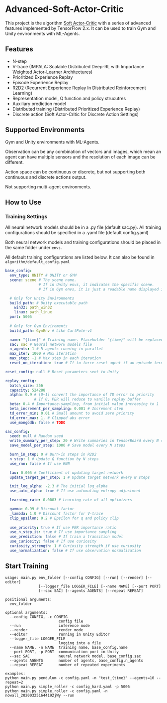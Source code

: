 # Advanced-Soft-Actor-Critic

This project is the algorithm [Soft Actor-Critic](https://arxiv.org/pdf/1812.05905) with a series of advanced features implemented by TensorFlow 2.x. It can be used to train Gym and Unity environments with ML-Agents.

## Features

- N-step
- V-trace (IMPALA: Scalable Distributed Deep-RL with Importance Weighted Actor-Learner Architectures)
- Prioritized Experience Replay
- Episode Experience Replay
- R2D2 (Recurrent Experience Replay In Distributed Reinforcement Learning)
- Representation model, Q function and policy strucutres
- Auxiliary prediction model
- Distributed training (Distributed Prioritized Experience Replay)
- Discrete action (Soft Actor-Critic for Discrete Action Settings)

## Supported Environments

Gym and Unity environments with ML-Agents. 

Observation can be any combination of vectors and images, which mean an agent can have multiple sensors and the resolution of each image can be different.

Action space can be continuous or discrete, but not supporting both continuous and discrete actions output.

Not supporting multi-agent environments.

## How to Use

### Training Settings

All neural network models should be in a .py file (default sac.py). All training configurations should be specified in a .yaml file (default config.yaml)

Both neural network models and training configurations should be placed in the same folder under `envs`.

All default training configurations are listed below. It can also be found in `algorithm/default_config.yaml`

```yaml
base_config:
  env_type: UNITY # UNITY or GYM
  scene: scene # The scene name. 
               # If in Unity envs, it indicates the specific scene. 
               # If in Gym envs, it is just a readable name displayed in TensorBoard

  # Only for Unity Environments
  build_path: # Unity executable path
    win32: path_win32
    linux: path_linux
  port: 5005
  
  # Only for Gym Enviroments
  build_path: GymEnv # Like CartPole-v1

  name: "{time}" # Training name. Placeholder "{time}" will be replaced to the time that trianing begins
  sac: sac # Neural network models file
  n_agents: 1 # N agents running in parallel
  max_iter: 1000 # Max iteration
  max_step: -1 # Max step in each iteration
  reset_on_iteration: true # If to force reset agent if an episode terminated

reset_config: null # Reset parameters sent to Unity

replay_config:
  batch_size: 256
  capacity: 524288
  alpha: 0.9 # [0~1] convert the importance of TD error to priority
             # If 0, PER will reduce to vanilla replay buffer
  beta: 0.4 # Importance-sampling, from initial value increasing to 1
  beta_increment_per_sampling: 0.001 # Increment step
  td_error_min: 0.01 # Small amount to avoid zero priority
  td_error_max: 1. # Clipped abs error
  use_mongodb: false # TODO

sac_config:
  seed: null # Random seed
  write_summary_per_step: 20 # Write summaries in TensorBoard every N steps
  save_model_per_step: 1000 # Save model every N steps

  burn_in_step: 0 # Burn-in steps in R2D2
  n_step: 1 # Update Q function by N steps
  use_rnn: false # If use RNN

  tau: 0.005 # Coefficient of updating target network
  update_target_per_step: 1 # Update target network every N steps

  init_log_alpha: -2.3 # The initial log_alpha
  use_auto_alpha: true # If use automating entropy adjustment

  learning_rate: 0.0003 # Learning rate of all optimizers

  gamma: 0.99 # Discount factor
  _lambda: 1.0 # Discount factor for V-trace
  clip_epsilon: 0.2 # Epsilon for q and policy clip
  
  use_priority: true # If use PER importance ratio
  use_n_step_is: true # If use importance sampling
  use_prediction: false # If train a transition model
  use_curiosity: false # If use curiosity
  curiosity_strength: 1 # Curiosity strength if use curiosity
  use_normalization: false # If use observation normalization
```

## Start Training

```
usage: main.py env_folder [--config CONFIG] [--run] [--render] [--editor]
               [--logger_file LOGGER_FILE] [--name NAME] [--port PORT]
               [--sac SAC] [--agents AGENTS] [--repeat REPEAT]

positional arguments:
  env_folder

optional arguments:
  --config CONFIG, -c CONFIG
                        config file
  --run                 inference mode
  --render              render mode
  --editor              running in Unity Editor
  --logger_file LOGGER_FILE
                        logging into a file
  --name NAME, -n NAME  training name, base_config.name
  --port PORT, -p PORT  communication port in Unity
  --sac SAC             neural network model, base_config.sac
  --agents AGENTS       number of agents, base_config.n_agents
  --repeat REPEAT       number of repeated experiments

examples:
python main.py pendulum -c config.yaml -n "test_{time}" --agents=10 --repeat=2
python main.py simple_roller -c config_hard.yaml -p 5006
python main.py simple_roller -c config.yaml -n nowall_202003251644192jWy --run
```